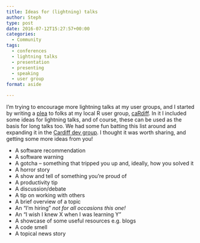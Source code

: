 ```yaml
---
title: Ideas for (lightning) talks
author: Steph
type: post
date: 2016-07-12T15:27:57+00:00
categories:
  - Community
tags:
  - conferences
  - lightning talks
  - presentation
  - presenting
  - speaking
  - user group
format: aside

---
```

I&#8217;m trying to encourage more lightning talks at my user groups, and I started by writing a [plea][1] to folks at my local R user group, [caRdiff][2]. In it I included some ideas for lightning talks, and of course, these can be used as the basis for long talks too. We had some fun batting this list around and expanding it in the [Cardiff dev group][3]. I thought it was worth sharing, and getting some more ideas from you!

  * A software recommendation
  * A software warning
  * A gotcha &#8211; something that tripped you up and, ideally, how you solved it
  * A horror story
  * A show and tell of something you&#8217;re proud of
  * A productivity tip
  * A discussion/debate
  * A tip on working with others
  * A brief overview of a topic
  * An &#8220;I&#8217;m hiring&#8221; _not for all occasions this one!_
  * An &#8220;I wish I knew X when I was learning Y&#8221;
  * A showcase of some useful resources e.g. blogs
  * A code smell
  * A topical news story

 [1]: http://www.meetup.com/Cardiff-R-User-Group/messages/boards/thread/49978388/
 [2]: http://www.meetup.com/Cardiff-R-User-Group/
 [3]: cardiffdev.herokuapp.com